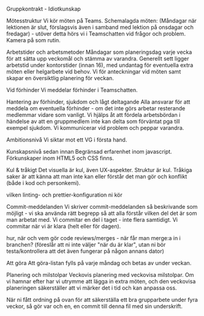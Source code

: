 Gruppkontrakt - Idiotkunskap

Mötesstruktur
Vi kör möten på Teams. Schemalagda möten: (Måndagar när lektionen är slut, förslagsvis även i samband med lektion på onsdagar och fredagar) - utöver detta hörs vi i Teamschatten vid frågor och problem. Kamera på som rutin. 

Arbetstider och arbetsmetoder
Måndagar som planeringsdag varje vecka för att sätta upp veckomål och stämma av varandra. Generellt sett ligger arbetstid under kontorstider (innan 16), med undantag för eventuella extra möten eller helgarbete vid behov. Vi för anteckningar vid möten samt skapar en översiktlig planering för veckan. 

Vid förhinder
Vi meddelar förhinder i Teamschatten. 

Hantering av förhinder, sjukdom och lågt deltagande
Alla ansvarar för att meddela om eventuella förhinder - om det inte görs arbetar resterande medlemmar vidare som vanligt. Vi hjälps åt att fördela arbetsbördan i händelse av att en gruppmedlem inte kan delta som förväntat pga till exempel sjukdom. Vi kommunicerar vid problem och peppar varandra. 

Ambitionsnivå
Vi siktar mot ett VG i första hand. 

Kunskapsnivå sedan innan
Begränsad erfarenhet inom javascript. Förkunskaper inom HTML5 och CSS finns. 

Kul & tråkigt
Det visuella är kul, även UX-aspekter. Struktur är kul. Tråkiga saker är att känna att man inte kan eller förstår det man gör och konflikt (både i kod och personkemi).

vilken linting- och prettier-konfiguration ni kör

Commit-meddelanden
Vi skriver commit-meddelanden så beskrivande som möjligt - vi ska använda rätt begrepp så att alla förstår vilken del det är som man arbetat med. Vi commitar en del i taget - inte flera samtidigt. Vi commitar när vi är klara (helt eller för dagen). 

hur, när och vem gör code reviews/merges - när får man merge:a in i branchen? (föreslår att ni inte väljer "när du är klar", utan ni bör testa/kontrollera att det även fungerar på någon annans dator)

Att göra
Att göra-listan fylls på varje måndag och betas av under veckan. 

Planering och milstolpar
Veckovis planering med veckovisa milstolpar. Om vi hamnar efter har vi utrymme att lägga in extra möten, och den veckovisa planeringen säkerställer att vi märker det i tid och kan anpassa oss.

När ni fått ordning på ovan för att säkerställa ett bra grupparbete under fyra veckor, så gör var och en, en commit till denna fil med sin underskrift.
